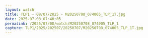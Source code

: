 ```yaml
---
layout: watch
title: TLP1 - 08/07/2025 - M20250708_074005_TLP_1T.jpg
date: 2025-07-08 07:40:05
permalink: /2025/07/08/watch/M20250708_074005_TLP_1
capture: TLP1/2025/202507/20250707/M20250708_074005_TLP_1T.jpg
---
```

